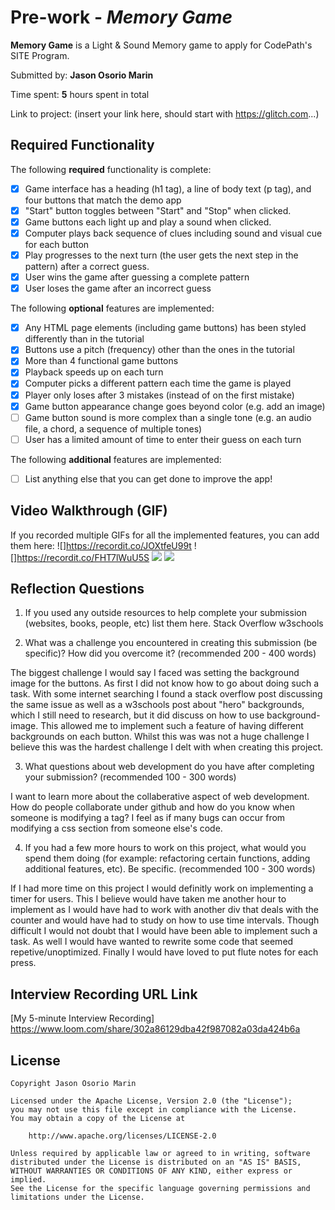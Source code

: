 # Pre-work - *Memory Game*

**Memory Game** is a Light & Sound Memory game to apply for CodePath's SITE Program. 

Submitted by: **Jason Osorio Marin**

Time spent: **5** hours spent in total

Link to project: (insert your link here, should start with https://glitch.com...)

## Required Functionality

The following **required** functionality is complete:

* [x] Game interface has a heading (h1 tag), a line of body text (p tag), and four buttons that match the demo app
* [x] "Start" button toggles between "Start" and "Stop" when clicked. 
* [x] Game buttons each light up and play a sound when clicked. 
* [x] Computer plays back sequence of clues including sound and visual cue for each button
* [x] Play progresses to the next turn (the user gets the next step in the pattern) after a correct guess. 
* [x] User wins the game after guessing a complete pattern
* [x] User loses the game after an incorrect guess

The following **optional** features are implemented:

* [x] Any HTML page elements (including game buttons) has been styled differently than in the tutorial
* [x] Buttons use a pitch (frequency) other than the ones in the tutorial
* [x] More than 4 functional game buttons
* [x] Playback speeds up on each turn
* [x] Computer picks a different pattern each time the game is played
* [x] Player only loses after 3 mistakes (instead of on the first mistake)
* [x] Game button appearance change goes beyond color (e.g. add an image)
* [ ] Game button sound is more complex than a single tone (e.g. an audio file, a chord, a sequence of multiple tones)
* [ ] User has a limited amount of time to enter their guess on each turn

The following **additional** features are implemented:

- [ ] List anything else that you can get done to improve the app!

## Video Walkthrough (GIF)

If you recorded multiple GIFs for all the implemented features, you can add them here:
![]https://recordit.co/JOXtfeU99t
![]https://recordit.co/FHT7lWuU5S
![](gif3-link-here)
![](gif4-link-here)

## Reflection Questions
1. If you used any outside resources to help complete your submission (websites, books, people, etc) list them here. 
Stack Overflow
w3schools

2. What was a challenge you encountered in creating this submission (be specific)? How did you overcome it? (recommended 200 - 400 words) 

The biggest challenge I would say I faced was setting the background image for the buttons. As first I did not know how to go about doing such a task. With some internet searching I found a stack overflow post discussing the same issue as well as a w3schools post about "hero" backgrounds, which I still need to research, but it did discuss on how to use background-image. This allowed me to implement such a feature of having different backgrounds on each button. Whilst this was was not a huge challenge I believe this was the hardest challenge I delt with when creating this project.

3. What questions about web development do you have after completing your submission? (recommended 100 - 300 words) 

I want to learn more about the collaberative aspect of web development. How do people collaborate under github and how do you know when someone is modifying a tag? I feel as if many bugs can occur from modifying a css section from someone else's code.

4. If you had a few more hours to work on this project, what would you spend them doing (for example: refactoring certain functions, adding additional features, etc). Be specific. (recommended 100 - 300 words) 

If I had more time on this project I would definitly work on implementing a timer for users. This I believe would have taken me another hour to implement as I would have had to work with another div that deals with the counter and would have had to study on how to use time intervals. Though difficult I would not doubt that I would have been able to implement such a task. As well I would have wanted to rewrite some code that seemed repetive/unoptimized. Finally I would have loved to put flute notes for each press.



## Interview Recording URL Link

[My 5-minute Interview Recording] https://www.loom.com/share/302a86129dba42f987082a03da424b6a


## License

    Copyright Jason Osorio Marin

    Licensed under the Apache License, Version 2.0 (the "License");
    you may not use this file except in compliance with the License.
    You may obtain a copy of the License at

        http://www.apache.org/licenses/LICENSE-2.0

    Unless required by applicable law or agreed to in writing, software
    distributed under the License is distributed on an "AS IS" BASIS,
    WITHOUT WARRANTIES OR CONDITIONS OF ANY KIND, either express or implied.
    See the License for the specific language governing permissions and
    limitations under the License.
